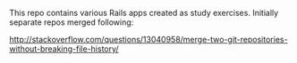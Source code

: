 This repo contains various Rails apps created as study exercises.  Initially separate repos merged following:

http://stackoverflow.com/questions/13040958/merge-two-git-repositories-without-breaking-file-history/

